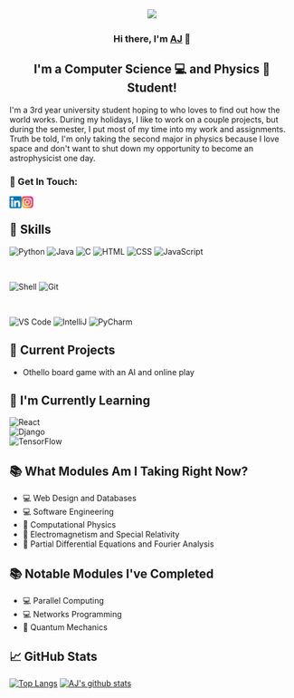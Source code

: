 <div id="header" align="center">
  <img src="https://github.com/AJWestley/AJWestley/assets/96372906/7b8f8627-fed0-4de8-9ba2-db03deca7508" width="1000"/>
</div>

<h3 align="center">
Hi there, I'm <a href="https://ajwestley.me" target="_blank" rel="noreferrer">AJ</a> 👋
</h3>
<h2 align="center">
I'm a Computer Science 💻 and Physics 🌌 Student!
</h2> 

I'm a 3rd year university student hoping to who loves to find out how the world works. During my holidays, I like to work on a couple projects, but 
during the semester, I put most of my time into my work and assignments. Truth be told, I'm only taking the second major in physics because I love 
space and don't want to shut down my opportunity to become an astrophysicist one day.

### 🤝 Get In Touch:
  <a href="https://www.linkedin.com/in/aj-westley-94b205258/"><img align="left" src="https://raw.githubusercontent.com/AJWestley/AJWestley/main/Images/linkedin.svg" alt="AJ | LinkedIn" width="21px"/></a>
  <a href="https://www.instagram.com/ajwestley88/"><img align="left" src="https://raw.githubusercontent.com/AJWestley/AJWestley/main/Images/instagram.svg" alt="AJ | Instagram" width="21px"/></a>
  
</br>

## 📝 Skills
![Python](https://img.shields.io/badge/Python-3776AB?style=for-the-badge&logo=python&logoColor=white)
![Java](https://img.shields.io/badge/Java-ED8B00?style=for-the-badge&logo=openjdk&logoColor=white)
![C](https://img.shields.io/badge/C-00599C?style=for-the-badge&logo=c&logoColor=white)
![HTML](https://img.shields.io/badge/HTML5-E34F26?style=for-the-badge&logo=html5&logoColor=white)
![CSS](https://img.shields.io/badge/CSS3-1572B6?style=for-the-badge&logo=css3&logoColor=white)
![JavaScript](https://img.shields.io/badge/JavaScript-F7DF1E?style=for-the-badge&logo=javascript&logoColor=black)

</br>

![Shell](https://img.shields.io/badge/Shell_Script-121011?style=for-the-badge&logo=gnu-bash&logoColor=white)
![Git](https://img.shields.io/badge/GIT-E44C30?style=for-the-badge&logo=git&logoColor=white)

</br>

![VS Code](https://img.shields.io/badge/Visual_Studio_Code-0078D4?style=for-the-badge&logo=visual%20studio%20code&logoColor=white)
![IntelliJ](https://img.shields.io/badge/IntelliJ_IDEA-000000.svg?style=for-the-badge&logo=intellij-idea&logoColor=white)
![PyCharm](https://img.shields.io/badge/PyCharm-000000.svg?&style=for-the-badge&logo=PyCharm&logoColor=white)

## 🔭 Current Projects
  - Othello board game with an AI and online play

## 🌱 I'm Currently Learning
![React](https://img.shields.io/badge/React-20232A?style=for-the-badge&logo=react&logoColor=61DAFB)
</br>
![Django](https://img.shields.io/badge/Django-092E20?style=for-the-badge&logo=django&logoColor=white)
</br>
![TensorFlow](https://img.shields.io/badge/TensorFlow-FF6F00?style=for-the-badge&logo=tensorflow&logoColor=white)
  
## 📚 What Modules Am I Taking Right Now?
  - 💻 Web Design and Databases
  - 💻 Software Engineering
  - 🌌 Computational Physics
  - 🌌 Electromagnetism and Special Relativity
  - 🧮 Partial Differential Equations and Fourier Analysis

## 📚 Notable Modules I've Completed
  - 💻 Parallel Computing
  - 💻 Networks Programming
  - 🌌 Quantum Mechanics

## 📈 GitHub Stats 

[![Top Langs](https://github-readme-stats-git-masterrstaa-rickstaa.vercel.app/api/top-langs/?username=AJWestley&exclude_repo=Teaching-Han&theme=dracula)](https://github.com/AJWestley/github-readme-stats)
[![AJ's github stats](https://github-readme-stats.vercel.app/api?username=AJWestley&theme=dracula)](https://github.com/AJWestley)
